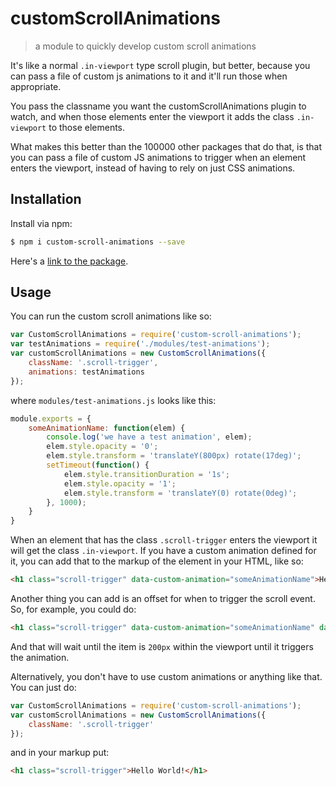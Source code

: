 # customScrollAnimations
> a module to quickly develop custom scroll animations

It's like a normal `.in-viewport` type scroll plugin, but better, because you can pass a file of custom js animations to it and it'll run those when appropriate.

You pass the classname you want the customScrollAnimations plugin to watch, and when those elements enter the viewport it adds the class `.in-viewport` to those elements.

What makes this better than the 100000 other packages that do that, is that you can pass a file of custom JS animations to trigger when an element enters the viewport, instead of having to rely on just CSS animations. 

## Installation
Install via npm:

```sh
$ npm i custom-scroll-animations --save
```

Here's a [link to the package](https://www.npmjs.com/package/custom-scroll-animations).

## Usage

You can run the custom scroll animations like so:

```javascript
var CustomScrollAnimations = require('custom-scroll-animations');
var testAnimations = require('./modules/test-animations');
var customScrollAnimations = new CustomScrollAnimations({
	className: '.scroll-trigger',
	animations: testAnimations
});
```

where `modules/test-animations.js` looks like this:

```javascript
module.exports = {
	someAnimationName: function(elem) {
		console.log('we have a test animation', elem);
		elem.style.opacity = '0';
		elem.style.transform = 'translateY(800px) rotate(17deg)';
		setTimeout(function() {
			elem.style.transitionDuration = '1s';
			elem.style.opacity = '1';
			elem.style.transform = 'translateY(0) rotate(0deg)';
		}, 1000);
	}
}
```

When an element that has the class `.scroll-trigger` enters the viewport it will get the class `.in-viewport`. If you have a custom animation defined for it, you can add that to the markup of the element in your HTML, like so:

```html
<h1 class="scroll-trigger" data-custom-animation="someAnimationName">Hello World!</h1>
```

Another thing you can add is an offset for when to trigger the scroll event. So, for example, you could do:

```html
<h1 class="scroll-trigger" data-custom-animation="someAnimationName" data-scroll-offset="-200">Hello World!</h1>
```

And that will wait until the item is `200px` within the viewport until it triggers the animation.

Alternatively, you don't have to use custom animations or anything like that. You can just do:

```javascript
var CustomScrollAnimations = require('custom-scroll-animations');
var customScrollAnimations = new CustomScrollAnimations({
	className: '.scroll-trigger'
});
```

and in your markup put:

```html
<h1 class="scroll-trigger">Hello World!</h1>
```

